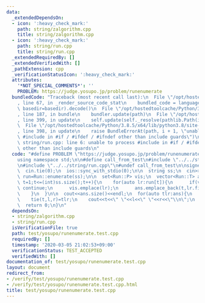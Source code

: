 ```yaml
---
data:
  _extendedDependsOn:
  - icon: ':heavy_check_mark:'
    path: string/zalgorithm.cpp
    title: string/zalgorithm.cpp
  - icon: ':heavy_check_mark:'
    path: string/run.cpp
    title: string/run.cpp
  _extendedRequiredBy: []
  _extendedVerifiedWith: []
  _pathExtension: cpp
  _verificationStatusIcon: ':heavy_check_mark:'
  attributes:
    '*NOT_SPECIAL_COMMENTS*': ''
    PROBLEM: https://judge.yosupo.jp/problem/runenumerate
  bundledCode: "Traceback (most recent call last):\n  File \"/opt/hostedtoolcache/Python/3.8.5/x64/lib/python3.8/site-packages/onlinejudge_verify/documentation/build.py\"\
    , line 67, in _render_source_code_stat\n    bundled_code = language.bundle(stat.path,\
    \ basedir=basedir).decode()\n  File \"/opt/hostedtoolcache/Python/3.8.5/x64/lib/python3.8/site-packages/onlinejudge_verify/languages/cplusplus.py\"\
    , line 187, in bundle\n    bundler.update(path)\n  File \"/opt/hostedtoolcache/Python/3.8.5/x64/lib/python3.8/site-packages/onlinejudge_verify/languages/cplusplus_bundle.py\"\
    , line 399, in update\n    self.update(self._resolve(pathlib.Path(included), included_from=path))\n\
    \  File \"/opt/hostedtoolcache/Python/3.8.5/x64/lib/python3.8/site-packages/onlinejudge_verify/languages/cplusplus_bundle.py\"\
    , line 398, in update\n    raise BundleErrorAt(path, i + 1, \"unable to process\
    \ #include in #if / #ifdef / #ifndef other than include guards\")\nonlinejudge_verify.languages.cplusplus_bundle.BundleErrorAt:\
    \ string/run.cpp: line 6: unable to process #include in #if / #ifdef / #ifndef\
    \ other than include guards\n"
  code: "#define PROBLEM \"https://judge.yosupo.jp/problem/runenumerate\"\n\n#include<bits/stdc++.h>\n\
    using namespace std;\n\n#define call_from_test\n#include \"../../string/zalgorithm.cpp\"\
    \n#include \"../../string/run.cpp\"\n#undef call_from_test\n\nsigned main(){\n\
    \  cin.tie(0);\n  ios::sync_with_stdio(0);\n\n  string ss;\n  cin>>ss;\n  auto\
    \ run=Run::enumerate(ss);\n\n  set<Run::P> vis;\n  vector<Run::T> ans;\n  for(int\
    \ t=1;t<=(int)ss.size();t++){\n    for(auto lr:run[t]){\n      if(vis.count(lr))\
    \ continue;\n      vis.emplace(lr);\n      ans.emplace_back(t,lr.first,lr.second);\n\
    \    }\n  }\n\n  cout<<ans.size()<<endl;\n  for(auto tlr:ans){\n    int t,l,r;\n\
    \    tie(t,l,r)=tlr;\n    cout<<t<<\" \"<<l<<\" \"<<r<<\"\\n\";\n  }\n  cout<<flush;\n\
    \  return 0;\n}\n"
  dependsOn:
  - string/zalgorithm.cpp
  - string/run.cpp
  isVerificationFile: true
  path: test/yosupo/runenumerate.test.cpp
  requiredBy: []
  timestamp: '2020-03-05 21:02:53+09:00'
  verificationStatus: TEST_ACCEPTED
  verifiedWith: []
documentation_of: test/yosupo/runenumerate.test.cpp
layout: document
redirect_from:
- /verify/test/yosupo/runenumerate.test.cpp
- /verify/test/yosupo/runenumerate.test.cpp.html
title: test/yosupo/runenumerate.test.cpp
---
```

